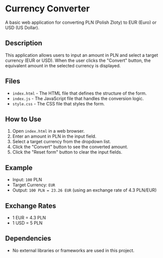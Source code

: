 # Currency Converter

A basic web application for converting PLN (Polish Zloty) to EUR (Euro) or USD (US Dollar).

## Description

This application allows users to input an amount in PLN and select a target currency (EUR or USD). When the user clicks the "Convert" button, the equivalent amount in the selected currency is displayed.

## Files

- `index.html` - The HTML file that defines the structure of the form.
- `index.js` - The JavaScript file that handles the conversion logic.
- `style.css` - The CSS file that styles the form.

## How to Use

1. Open `index.html` in a web browser.
2. Enter an amount in PLN in the input field.
3. Select a target currency from the dropdown list.
4. Click the "Convert" button to see the converted amount.
5. Click the "Reset form" button to clear the input fields.

## Example

- Input: `100` PLN
- Target Currency: `EUR`
- Output: `100 PLN = 23.26 EUR` (using an exchange rate of 4.3 PLN/EUR)

## Exchange Rates

- 1 EUR = 4.3 PLN
- 1 USD = 5 PLN

## Dependencies

- No external libraries or frameworks are used in this project.
